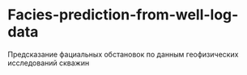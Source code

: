 # Facies-prediction-from-well-log-data
Предсказание фациальных обстановок по данным геофизических исследований скважин
